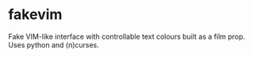 fakevim
=======

Fake VIM-like interface with controllable text colours built as a film prop.  Uses python and (n)curses.
